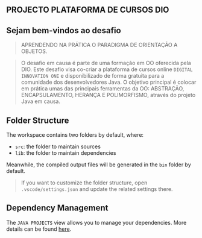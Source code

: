 ## PROJECTO PLATAFORMA DE CURSOS DIO

## Sejam bem-vindos ao desafio 
> APRENDENDO NA PRÁTICA O PARADIGMA DE ORIENTAÇÃO A OBJETOS.

> O desafio em causa é parte de uma formação em OO oferecida pela DIO. Este desafio visa co-criar a plataforma de cursos online `DIGITAL INNOVATION ONE` e disponibilizado de forma gratuita para a comunidade dos desenvolvedores Java.
O objetivo principal é colocar em prática umas das principais ferramentas da OO: ABSTRAÇÃO, ENCAPSULAMENTO, HERANÇA E POLIMORFISMO, através do projeto Java em causa. 

## Folder Structure

The workspace contains two folders by default, where:

- `src`: the folder to maintain sources
- `lib`: the folder to maintain dependencies

Meanwhile, the compiled output files will be generated in the `bin` folder by default.

> If you want to customize the folder structure, open `.vscode/settings.json` and update the related settings there.

## Dependency Management

The `JAVA PROJECTS` view allows you to manage your dependencies. More details can be found [here](https://github.com/microsoft/vscode-java-dependency#manage-dependencies).

